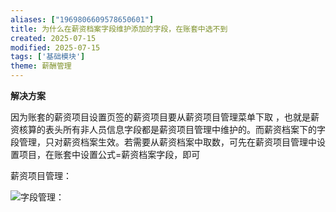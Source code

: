 ```yaml
---
aliases: ["1969806609578650601"]
title: 为什么在薪资档案字段维护添加的字段，在账套中选不到
created: 2025-07-15
modified: 2025-07-15
tags: ['基础模块']
theme: 薪酬管理
---
```


**解决方案**

因为账套的薪资项目设置页签的薪资项目要从薪资项目管理菜单下取 ，也就是薪资核算的表头所有非人员信息字段都是薪资项目管理中维护的。而薪资档案下的字段管理，只对薪资档案生效。若需要从薪资档案中取数，可先在薪资项目管理中设置项目，在账套中设置公式=薪资档案字段，即可

薪资项目管理：

![](https://myhelpdoc.oss-cn-heyuan.aliyuncs.com/mdimages/c4cdc1033634e28caac5c212c2628a29.jpg)字段管理：

